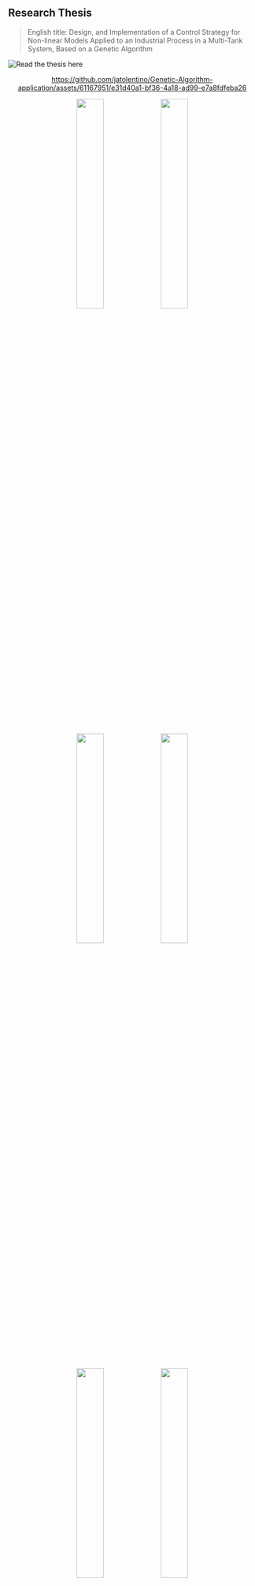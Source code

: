 ## Research Thesis

> English title: Design, and Implementation of a Control Strategy for Non-linear Models Applied to an Industrial Process in a Multi-Tank System, Based on a Genetic Algorithm

![Read the thesis here](https://jatolentino.github.io/BSc-Thesis/)

<div align='center'>


https://github.com/jatolentino/Genetic-Algorithm-application/assets/61167951/e31d40a1-bf36-4a18-ad99-e7a8fdfeba26

</div>



<div >

<div align='center'>
    <img src="Thesis_results\readme\images\1.jpg" width="33%" />
    <img src="Thesis_results\readme\images\2.jpg" width="33%" />
    <img src="Thesis_results\readme\images\3.jpg" width="33%" />
    <img src="Thesis_results\readme\images\4.jpg" width="33%" />
    <img src="Thesis_results\readme\images\5.jpg" width="33%" />
    <img src="Thesis_results\readme\images\6.jpg" width="33%" />
    <img src="Thesis_results\readme\images\7.jpg" width="33%" />
    <img src="Thesis_results\readme\images\8.jpg" width="33%" />
    <img src="Thesis_results\readme\images\9.jpg" width="33%" />
    <img src="Thesis_results\readme\images\10.jpg" width="33%" />
    <img src="Thesis_results\readme\images\11.jpg" width="33%" />
    <img src="Thesis_results\readme\images\12.jpg" width="33%" />W
    <img src="Thesis_results\readme\images\13.jpg" width="33%" />
    <img src="Thesis_results\readme\images\14.jpg" width="33%" />
    <img src="Thesis_results\readme\images\15.jpg" width="33%" />
    <img src="Thesis_results\readme\images\16.jpg" width="33%" />
</div>
  


![image](Thesis_results\readme\page_241.jpg)
![image](Thesis_results\readme\page_242.jpg)
![image](Thesis_results\readme\page_243.jpg)
![image](Thesis_results\readme\page_244.jpg)
![image](Thesis_results\readme\page_245.jpg)
![image](Thesis_results\readme\page_246.jpg)
![image](Thesis_results\readme\page_247.jpg)
![image](Thesis_results\readme\page_248.jpg)
![image](Thesis_results\readme\page_249.jpg)
![image](Thesis_results\readme\page_250.jpg)
![image](Thesis_results\readme\page_251.jpg)
![image](Thesis_results\readme\page_252.jpg)
![image](Thesis_results\readme\page_253.jpg)
![image](Thesis_results\readme\page_254.jpg)
![image](Thesis_results\readme\page_255.jpg)

</div>


## BibTeX

Cite this work as:
```
@misc{thesis2019,
      title={Diseño e implementación de una estrategia de control para un modelo no lineal aplicado a un sistema multitanques en procesos industriales, basado en algoritmos genéticos}, 
      author={Tolentino Veliz, Jose Antonio},
      publisher={Universidad Nacional de Ingeniería},
      year={2019},
      pages={1-336}
}
```
